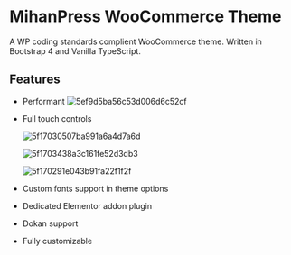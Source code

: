 # MihanPress WooCommerce Theme

A WP coding standards complient WooCommerce theme. Written in Bootstrap 4 and Vanilla TypeScript.

## Features

- Performant
  ![5ef9d5ba56c53d006d6c52cf](https://github.com/mahdiboomeri/mihanpress/assets/65359713/b13949b4-db8d-471c-8a86-d45e087b7f1d)
- Full touch controls

  ![5f17030507ba991a6a4d7a6d](https://github.com/mahdiboomeri/mihanpress/assets/65359713/0c18ec01-234d-4378-b921-814667e03f34)

  ![5f1703438a3c161fe52d3db3](https://github.com/mahdiboomeri/mihanpress/assets/65359713/ca638556-dd78-4d29-ae45-578b7804ffdf)

  ![5f170291e043b91fa22f1f2f](https://github.com/mahdiboomeri/mihanpress/assets/65359713/4ba89725-c8bc-42c0-b46f-d17a3cb9da65)




- Custom fonts support in theme options
- Dedicated Elementor addon plugin
- Dokan support
- Fully customizable
